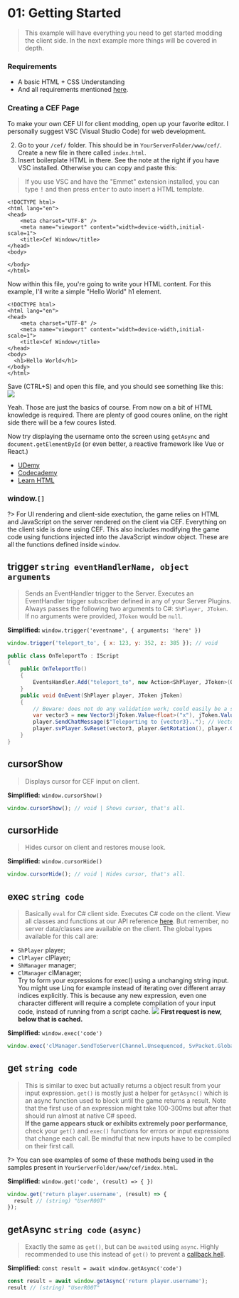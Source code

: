 # 01: Getting Started

> This example will have everything you need to get started modding the client side. In the next example more things will be covered in depth.


<!-- panels:start -->
### Requirements
- A basic HTML + CSS Understanding
- And all requirements mentioned [here](/README#Quickstart).

### Creating a CEF Page
To make your own CEF UI for client modding, open up your favorite editor. I personally suggest VSC (Visual Studio Code) for web development.

<!-- div:left-panel -->
2. Go to your `/cef/` folder. This should be in `YourServerFolder/www/cef/`. Create a new file in there called `index.html`.
3. Insert boilerplate HTML in there. See the note at the right if you have VSC installed. Otherwise you can copy and paste this:

<!-- div:right-panel -->
> If you use VSC and have the "Emmet" extension installed, you can type <kbd>!</kbd> and then press <kbd>enter</kbd> to auto insert a HTML template.

<!-- div:left-panel -->
```
<!DOCTYPE html>
<html lang="en">
<head>
    <meta charset="UTF-8" />
    <meta name="viewport" content="width=device-width,initial-scale=1">
    <title>Cef Window</title>
</head>
<body>
    
</body>
</html>
```
Now within this file, you're going to write your HTML content. For this example, I'll write a simple "Hello World" h1 element.
```
<!DOCTYPE html>
<html lang="en">
<head>
    <meta charset="UTF-8" />
    <meta name="viewport" content="width=device-width,initial-scale=1">
    <title>Cef Window</title>
</head>
<body>
  <h1>Hello World</h1>
</body>
</html>
```
Save (CTRL+S) and open this file, and you should see something like this:
![](https://i.imgur.com/DH3wsLn.png)
<!-- panels:end -->
<!-- panels:start -->
<!-- div:left-panel -->
Yeah. Those are just the basics of course. From now on a bit of HTML knowledge is required. There are plenty of good coures online, on the right side there will be a few coures listed.  

Now try displaying the username onto the screen using `getAsync` and `document.getElementById` (or even better, a reactive framework like Vue or React.)
<!-- div:right-panel -->
- [UDemy](https://www.udemy.com/topic/html/)
- [Codecademy](https://www.codecademy.com/learn/learn-html)
- [Learn HTML](https://www.learn-html.org/)

<!-- panels:end -->

<!-- panels:start -->
### window.`[]`
?> For UI rendering and client-side exectution, the game relies on HTML and JavaScript on the server rendered on the client via CEF.
Everything on the client side is done using CEF. This also includes modifying the game code using functions injected into the JavaScript window object. These are all the functions defined inside `window`.


<!-- div:title-panel -->
## trigger `string eventHandlerName, object arguments`

<!-- div:left-panel -->
> Sends an EventHandler trigger to the Server. Executes an EventHandler trigger subscriber defined in any of your Server Plugins. Always passes the following two arguments to C#: `ShPlayer, JToken`. If no arguments were provided, `JToken` would be `null`.

**Simplified:** `window.trigger('eventname', { arguments: 'here' })`  

<!-- div:right-panel -->
```js
window.trigger('teleport_to', { x: 123, y: 352, z: 385 }); // void
```
```csharp
public class OnTeleportTo : IScript
{
    public OnTeleportTo()
    {
        EventsHandler.Add("teleport_to", new Action<ShPlayer, JToken>(OnEvent));
    }
    public void OnEvent(ShPlayer player, JToken jToken)
    {
        // Beware: does not do any validation work; could easily be a string.
        var vector3 = new Vector3(jToken.Value<float>("x"), jToken.Value<float>("y"), jToken.Value<float>("z"))
        player.SendChatMessage($"Teleporting to {vector3}.."); // Vector3 has an ToString override, hence why this is possible.
        player.svPlayer.SvReset(vector3, player.GetRotation(), player.GetPlaceIndex());
    }
}
```

<!-- div:title-panel -->
## cursorShow

<!-- div:left-panel -->
> Displays cursor for CEF input on client.

**Simplified:** `window.cursorShow()`  

<!-- div:right-panel -->
```js
window.cursorShow(); // void | Shows cursor, that's all.
```

<!-- div:title-panel -->
## cursorHide

<!-- div:left-panel -->
> Hides cursor on client and restores mouse look.

**Simplified:** `window.cursorHide()`  

<!-- div:right-panel -->
```js
window.cursorHide(); // void | Hides cursor, that's all.
```

<!-- div:title-panel -->
## exec `string code`

<!-- div:left-panel -->
> Basically `eval` for C# client side. Executes C# code on the client. View all classes and functions at our API reference [here](https://brokeprotocol.com/api/). But remember, no server data/classes are available on the client.
The global types available for this call are:  
- `ShPlayer` player;  
- `ClPlayer` clPlayer;  
- `ShManager` manager;  
- `ClManager` clManager;  
Try to form your expressions for exec() using a unchanging string input. You might use Linq for example instead of iterating over different array indices explicitly.
This is because any new expression, even one character different will require a complete compilation of your input code, instead of running from a script cache.
![](https://i.imgur.com/MTKOFi2.png)
**First request is new, below that is cached.**

**Simplified:** `window.exec('code')`  

<!-- div:right-panel -->
```js
window.exec('clManager.SendToServer(Channel.Unsequenced, SvPacket.GlobalMessage, "Roslyn Test Message");'); // void
```

<!-- div:title-panel -->
## get `string code`

<!-- div:left-panel -->
> This is similar to exec but actually returns a object result from your input expression.
`get()` is mostly just a helper for `getAsync()` which is an async function used to block until the game returns a result.
Note that the first use of an expression might take 100-300ms but after that should run almost at native C# speed.  
**If the game appears stuck or exhibits extremely poor performance**, check your `get()` and `exec()` functions for errors or input expressions that change each call.
Be mindful that new inputs have to be compiled on their first call.

?> You can see examples of some of these methods being used in the samples present in `YourServerFolder/www/cef/index.html`.

**Simplified:** `window.get('code', (result) => { })`  

<!-- div:right-panel -->
```js
window.get('return player.username', (result) => {
  result // (string) "UserR00T"
});
```

<!-- div:title-panel -->
## getAsync `string code` `(async)`

<!-- div:left-panel -->
> Exactly the same as `get()`, but can be `await`ed using `async`. Highly recommended to use this instead of `get()` to prevent a [callback hell](http://callbackhell.com/).

**Simplified:** `const result = await window.getAsync('code')`  

<!-- div:right-panel -->
```js
const result = await window.getAsync('return player.username');
result // (string) "UserR00T"
```
<!-- panels:end -->